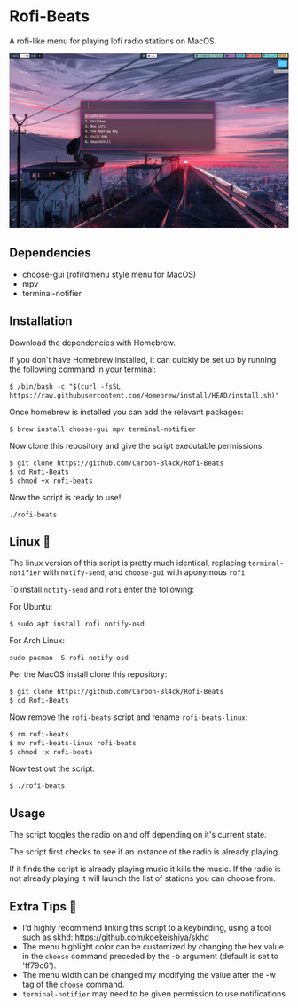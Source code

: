 # Rofi-Beats
A rofi-like menu for playing lofi radio stations on MacOS.

![demo.png](demo.png)

## Dependencies
- choose-gui (rofi/dmenu style menu for MacOS)
- mpv
- terminal-notifier

## Installation

Download the dependencies with Homebrew.

If you don't have Homebrew installed, it can quickly be set up by running the following command in your terminal:

```
$ /bin/bash -c "$(curl -fsSL https://raw.githubusercontent.com/Homebrew/install/HEAD/install.sh)"
```
Once homebrew is installed you can add the relevant packages:

```
$ brew install choose-gui mpv terminal-notifier
```

Now clone this repository and give the script executable permissions:

```
$ git clone https://github.com/Carbon-Bl4ck/Rofi-Beats
$ cd Rofi-Beats
$ chmod +x rofi-beats
```
Now the script is ready to use! 

```
./rofi-beats
```

## Linux 🐧

The linux version of this script is pretty much identical, replacing `terminal-notifier` with `notify-send`, and `choose-gui` with aponymous `rofi`

To install `notify-send` and `rofi` enter the following:

For Ubuntu:
```
$ sudo apt install rofi notify-osd
```
For Arch Linux:

```
sudo pacman -S rofi notify-osd
```

Per the MacOS install clone this repository:

```
$ git clone https://github.com/Carbon-Bl4ck/Rofi-Beats
$ cd Rofi-Beats
```
Now remove the `rofi-beats` script and rename `rofi-beats-linux`:

```
$ rm rofi-beats
$ mv rofi-beats-linux rofi-beats
$ chmod +x rofi-beats
```

Now test out the script:
```
$ ./rofi-beats
```
## Usage

The script toggles the radio on and off depending on it's current state. 

The script first checks to see if an instance of the radio is already playing. 

If it finds the script is already playing music it kills the music. If the radio is not already playing it will launch the list of stations you can choose from.

## Extra Tips 📝

- I'd highly recommend linking this script to a keybinding, using a tool such as skhd: https://github.com/koekeishiya/skhd
- The menu highlight color can be customized by changing the hex value in the `choose` command preceded by the -b argument (default is set to 'ff79c6').
- The menu width can be changed my modifying the value after the -w tag of the `choose` command.
- `terminal-notifier` may need to be given permission to use notifications

